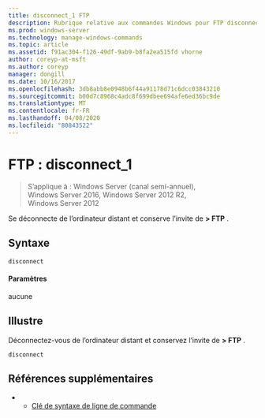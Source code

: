 ```yaml
---
title: disconnect_1 FTP
description: Rubrique relative aux commandes Windows pour FTP disconnect_1
ms.prod: windows-server
ms.technology: manage-windows-commands
ms.topic: article
ms.assetid: f91ac304-f126-49df-9ab9-b8fa2ea515fd vhorne
author: coreyp-at-msft
ms.author: coreyp
manager: dongill
ms.date: 10/16/2017
ms.openlocfilehash: 3db8abb8e0948b6f44a91178d71c6dcc03843210
ms.sourcegitcommit: b00d7c8968c4adc8f699dbee694afe6ed36bc9de
ms.translationtype: MT
ms.contentlocale: fr-FR
ms.lasthandoff: 04/08/2020
ms.locfileid: "80843522"
---
```

# <a name="ftp-disconnect_1"></a>FTP : disconnect_1

>S’applique à : Windows Server (canal semi-annuel), Windows Server 2016, Windows Server 2012 R2, Windows Server 2012

Se déconnecte de l’ordinateur distant et conserve l’invite de **> FTP** .   
## <a name="syntax"></a>Syntaxe  
```  
disconnect  
```  
#### <a name="parameters"></a>Paramètres  
aucune  
## <a name="examples"></a><a name=BKMK_Examples></a>Illustre  
Déconnectez-vous de l’ordinateur distant et conservez l’invite de **> FTP** .  
```  
disconnect  
```  
## <a name="additional-references"></a>Références supplémentaires  
-   - [Clé de syntaxe de ligne de commande](command-line-syntax-key.md)  
